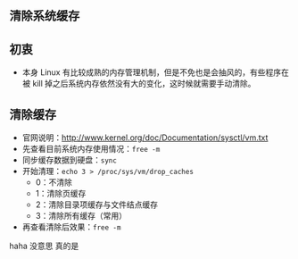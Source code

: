 ## 清除系统缓存


## 初衷

- 本身 Linux 有比较成熟的内存管理机制，但是不免也是会抽风的，有些程序在被 kill 掉之后系统内存依然没有大的变化，这时候就需要手动清除。


## 清除缓存

- 官网说明：<http://www.kernel.org/doc/Documentation/sysctl/vm.txt>
- 先查看目前系统内存使用情况：`free -m`
- 同步缓存数据到硬盘：`sync`
- 开始清理：`echo 3 > /proc/sys/vm/drop_caches`
    - 0：不清除
    - 1：清除页缓存
    - 2：清除目录项缓存与文件结点缓存
    - 3：清除所有缓存（常用）
- 再查看清除后效果：`free -m`


haha 没意思 真的是
